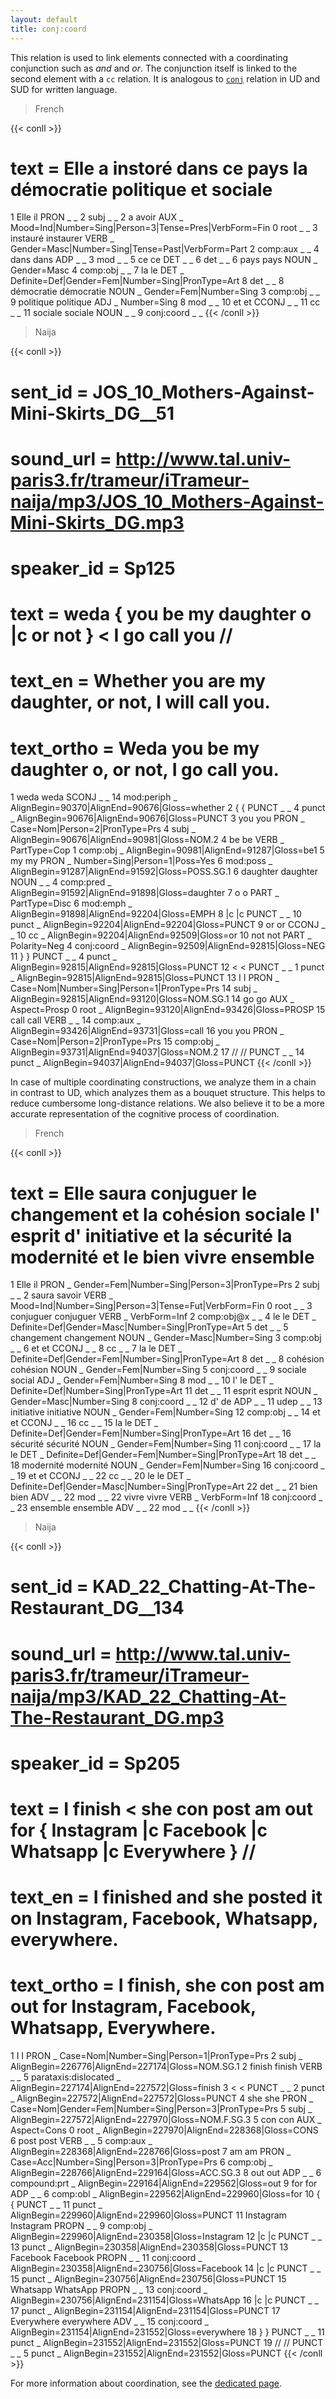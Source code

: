 ```yaml
---
layout: default
title: conj:coord
---
```


This relation is used to link elements connected with a coordinating conjunction such as *and* and *or*. The conjunction itself is linked to the second element with a `cc` relation. It is analogous to [`conj`](https://universaldependencies.org/u/dep/conj.html) relation in UD and SUD for written language.

> French

{{< conll >}}
# text = Elle a instoré dans ce pays la démocratie politique et sociale
1	Elle	il	PRON	_	_	2	subj	_	_
2	a	avoir	AUX	_	Mood=Ind|Number=Sing|Person=3|Tense=Pres|VerbForm=Fin	0	root	_	_
3	instauré	instaurer	VERB	_	Gender=Masc|Number=Sing|Tense=Past|VerbForm=Part	2	comp:aux	_	_
4	dans	dans	ADP	_	_	3	mod	_	_
5	ce	ce	DET	_	_	6	det	_	_
6	pays	pays	NOUN	_	Gender=Masc	4	comp:obj	_	_
7	la	le	DET	_	Definite=Def|Gender=Fem|Number=Sing|PronType=Art	8	det	_	_
8	démocratie	démocratie	NOUN	_	Gender=Fem|Number=Sing	3	comp:obj	_	_
9	politique	politique	ADJ	_	Number=Sing	8	mod	_	_
10	et	et	CCONJ	_	_	11	cc	_	_
11	sociale	sociale	NOUN	_	_	9	conj:coord	_	_
{{< /conll >}}

> Naija

{{< conll >}}
# sent_id = JOS_10_Mothers-Against-Mini-Skirts_DG__51
# sound_url = http://www.tal.univ-paris3.fr/trameur/iTrameur-naija/mp3/JOS_10_Mothers-Against-Mini-Skirts_DG.mp3
# speaker_id = Sp125
# text = weda { you be my daughter o |c or not } < I go call you //
# text_en = Whether you are my daughter, or not, I will call you.
# text_ortho = Weda you be my daughter o, or not, I go call you.
1	weda	weda	SCONJ	_	_	14	mod:periph	_	AlignBegin=90370|AlignEnd=90676|Gloss=whether
2	{	{	PUNCT	_	_	4	punct	_	AlignBegin=90676|AlignEnd=90676|Gloss=PUNCT
3	you	you	PRON	_	Case=Nom|Person=2|PronType=Prs	4	subj	_	AlignBegin=90676|AlignEnd=90981|Gloss=NOM.2
4	be	be	VERB	_	PartType=Cop	1	comp:obj	_	AlignBegin=90981|AlignEnd=91287|Gloss=be1
5	my	my	PRON	_	Number=Sing|Person=1|Poss=Yes	6	mod:poss	_	AlignBegin=91287|AlignEnd=91592|Gloss=POSS.SG.1
6	daughter	daughter	NOUN	_	_	4	comp:pred	_	AlignBegin=91592|AlignEnd=91898|Gloss=daughter
7	o	o	PART	_	PartType=Disc	6	mod:emph	_	AlignBegin=91898|AlignEnd=92204|Gloss=EMPH
8	|c	|c	PUNCT	_	_	10	punct	_	AlignBegin=92204|AlignEnd=92204|Gloss=PUNCT
9	or	or	CCONJ	_	_	10	cc	_	AlignBegin=92204|AlignEnd=92509|Gloss=or
10	not	not	PART	_	Polarity=Neg	4	conj:coord	_	AlignBegin=92509|AlignEnd=92815|Gloss=NEG
11	}	}	PUNCT	_	_	4	punct	_	AlignBegin=92815|AlignEnd=92815|Gloss=PUNCT
12	<	<	PUNCT	_	_	1	punct	_	AlignBegin=92815|AlignEnd=92815|Gloss=PUNCT
13	I	I	PRON	_	Case=Nom|Number=Sing|Person=1|PronType=Prs	14	subj	_	AlignBegin=92815|AlignEnd=93120|Gloss=NOM.SG.1
14	go	go	AUX	_	Aspect=Prosp	0	root	_	AlignBegin=93120|AlignEnd=93426|Gloss=PROSP
15	call	call	VERB	_	_	14	comp:aux	_	AlignBegin=93426|AlignEnd=93731|Gloss=call
16	you	you	PRON	_	Case=Nom|Person=2|PronType=Prs	15	comp:obj	_	AlignBegin=93731|AlignEnd=94037|Gloss=NOM.2
17	//	//	PUNCT	_	_	14	punct	_	AlignBegin=94037|AlignEnd=94037|Gloss=PUNCT
{{< /conll >}}

In case of multiple coordinating constructions, we analyze them in a chain in contrast to UD, which analyzes them as a bouquet structure.
This helps to reduce cumbersome long-distance relations. We also believe it to be a more accurate representation of the cognitive process of coordination.

> French

{{< conll >}}
# text = Elle saura conjuguer le changement et la cohésion sociale l' esprit d' initiative et la sécurité la modernité et le bien vivre ensemble
1	Elle	il	PRON	_	Gender=Fem|Number=Sing|Person=3|PronType=Prs	2	subj	_	_
2	saura	savoir	VERB	_	Mood=Ind|Number=Sing|Person=3|Tense=Fut|VerbForm=Fin	0	root	_	_
3	conjuguer	conjuguer	VERB	_	VerbForm=Inf	2	comp:obj@x	_	_
4	le	le	DET	_	Definite=Def|Gender=Masc|Number=Sing|PronType=Art	5	det	_	_
5	changement	changement	NOUN	_	Gender=Masc|Number=Sing	3	comp:obj	_	_
6	et	et	CCONJ	_	_	8	cc	_	_
7	la	le	DET	_	Definite=Def|Gender=Fem|Number=Sing|PronType=Art	8	det	_	_
8	cohésion	cohésion	NOUN	_	Gender=Fem|Number=Sing	5	conj:coord	_	_
9	sociale	social	ADJ	_	Gender=Fem|Number=Sing	8	mod	_	_
10	l'	le	DET	_	Definite=Def|Number=Sing|PronType=Art	11	det	_	_
11	esprit	esprit	NOUN	_	Gender=Masc|Number=Sing	8	conj:coord	_	_
12	d'	de	ADP	_	_	11	udep	_	_
13	initiative	initiative	NOUN	_	Gender=Fem|Number=Sing	12	comp:obj	_	_
14	et	et	CCONJ	_	_	16	cc	_	_
15	la	le	DET	_	Definite=Def|Gender=Fem|Number=Sing|PronType=Art	16	det	_	_
16	sécurité	sécurité	NOUN	_	Gender=Fem|Number=Sing	11	conj:coord	_	_
17	la	le	DET	_	Definite=Def|Gender=Fem|Number=Sing|PronType=Art	18	det	_	_
18	modernité	modernité	NOUN	_	Gender=Fem|Number=Sing	16	conj:coord	_	_
19	et	et	CCONJ	_	_	22	cc	_	_
20	le	le	DET	_	Definite=Def|Gender=Masc|Number=Sing|PronType=Art	22	det	_	_
21	bien	bien	ADV	_	_	22	mod	_	_
22	vivre	vivre	VERB	_	VerbForm=Inf	18	conj:coord	_	_
23	ensemble	ensemble	ADV	_	_	22	mod	_	_
{{< /conll >}}

> Naija

{{< conll >}}
# sent_id = KAD_22_Chatting-At-The-Restaurant_DG__134
# sound_url = http://www.tal.univ-paris3.fr/trameur/iTrameur-naija/mp3/KAD_22_Chatting-At-The-Restaurant_DG.mp3
# speaker_id = Sp205
# text = I finish < she con post am out for { Instagram |c Facebook |c Whatsapp |c Everywhere } //
# text_en = I finished and she posted it on Instagram, Facebook, Whatsapp, everywhere.
# text_ortho = I finish, she con post am out for Instagram, Facebook, Whatsapp, Everywhere.
1	I	I	PRON	_	Case=Nom|Number=Sing|Person=1|PronType=Prs	2	subj	_	AlignBegin=226776|AlignEnd=227174|Gloss=NOM.SG.1
2	finish	finish	VERB	_	_	5	parataxis:dislocated	_	AlignBegin=227174|AlignEnd=227572|Gloss=finish
3	<	<	PUNCT	_	_	2	punct	_	AlignBegin=227572|AlignEnd=227572|Gloss=PUNCT
4	she	she	PRON	_	Case=Nom|Gender=Fem|Number=Sing|Person=3|PronType=Prs	5	subj	_	AlignBegin=227572|AlignEnd=227970|Gloss=NOM.F.SG.3
5	con	con	AUX	_	Aspect=Cons	0	root	_	AlignBegin=227970|AlignEnd=228368|Gloss=CONS
6	post	post	VERB	_	_	5	comp:aux	_	AlignBegin=228368|AlignEnd=228766|Gloss=post
7	am	am	PRON	_	Case=Acc|Number=Sing|Person=3|PronType=Prs	6	comp:obj	_	AlignBegin=228766|AlignEnd=229164|Gloss=ACC.SG.3
8	out	out	ADP	_	_	6	compound:prt	_	AlignBegin=229164|AlignEnd=229562|Gloss=out
9	for	for	ADP	_	_	6	comp:obl	_	AlignBegin=229562|AlignEnd=229960|Gloss=for
10	{	{	PUNCT	_	_	11	punct	_	AlignBegin=229960|AlignEnd=229960|Gloss=PUNCT
11	Instagram	Instagram	PROPN	_	_	9	comp:obj	_	AlignBegin=229960|AlignEnd=230358|Gloss=Instagram
12	|c	|c	PUNCT	_	_	13	punct	_	AlignBegin=230358|AlignEnd=230358|Gloss=PUNCT
13	Facebook	Facebook	PROPN	_	_	11	conj:coord	_	AlignBegin=230358|AlignEnd=230756|Gloss=Facebook
14	|c	|c	PUNCT	_	_	15	punct	_	AlignBegin=230756|AlignEnd=230756|Gloss=PUNCT
15	Whatsapp	WhatsApp	PROPN	_	_	13	conj:coord	_	AlignBegin=230756|AlignEnd=231154|Gloss=WhatsApp
16	|c	|c	PUNCT	_	_	17	punct	_	AlignBegin=231154|AlignEnd=231154|Gloss=PUNCT
17	Everywhere	everywhere	ADV	_	_	15	conj:coord	_	AlignBegin=231154|AlignEnd=231552|Gloss=everywhere
18	}	}	PUNCT	_	_	11	punct	_	AlignBegin=231552|AlignEnd=231552|Gloss=PUNCT
19	//	//	PUNCT	_	_	5	punct	_	AlignBegin=231552|AlignEnd=231552|Gloss=PUNCT
{{< /conll >}}


For more information about coordination, see the [dedicated page](../../particular_phenomena/coord).

